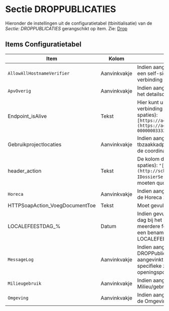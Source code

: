 # Sectie DROPPUBLICATIES

Hieronder de instellingen uit de configuratietabel (tbinitialisatie) van de _Sectie: DROPPUBLICATIES_ gerangschikt op item. Zie: [Drop](/docs/instellen_inrichten/drop.md)

## Items Configuratietabel

| Item                           | Kolom        | Omschrijving                                                                                                                                                                                                                                                                           |
| ------------------------------ | ------------ | -------------------------------------------------------------------------------------------------------------------------------------------------------------------------------------------------------------------------------------------------------------------------------------- |
| `AllowAllHostnameVerifier`     | Aanvinkvakje | Indien aangevinkt is zal de Openwave Cloud instemmen met een self-signed of verlopen (server)certificaat bij een verbinding onder https                                                                                                                                                |
| `ApvOverig`                    | Aanvinkvakje | Indien aangevinkt dan is het blok DROP in het detailscherm in het detailscherm van de APV-Overige zaak zichtbaar                                                                                                                                                                       |
| Endpoint_isAlive               | Tekst        | Hier kunt u de URL opgeven van het endpoint waarvan u de verbinding met KOOP wil testen bijv. (alles aan elkaar zonder spaties): `[https://acceptatie.overheidsservicebus.com/opentunnel/](https://acceptatie.overheidsservicebus.com/opentunnel/.md) 00000003332595610000/drop/3epas` |
| Gebruikprojectlocaties         | Aanvinkvakje | Indien aangevinkt dan wordt de hoofdprojectlocatie (uit tbzaakkadperc) met voorrang meegewogen bij het bepalen van de coordinaten                                                                                                                                                      |
| header_action                  | Tekst        | De kolom dient gevuld te worden met (alles aan elkaar zonder spaties): `"[http://schemas.koopwrp.nl/2020/01/drp/api/](http://schemas.koopwrp.nl/2020/01/drp/api/.md) IDossierService/VoegDossierToeEnPubliceer"`, Let op! er moeten quotes om de URL staan                             |
| `Horeca`                       | Aanvinkvakje | Indien aangevinkt dan is het blok DROP in het detailscherm van de Horeca zichtbaar                                                                                                                                                                                                     |
| HTTPSoapAction_VoegDocumentToe | Tekst        | Moet gevuld zijn met _VoegDossierToeEnPubliceer_                                                                                                                                                                                                                                       |
| LOCALEFEESTDAG\_%              | Datum        | Indien gevuld dan zal OpenWave rekening houden met deze dag bij het bepalen van het publicatiemoment. Het is mogelijk meerdere feestdagen op te nemen door % te vervangen met een benaming van de feestdag (bv. LOCALEFEESTDAG_Dierendag)                                              |
| `MessageLog`                   | Aanvinkvakje | Indien aangevinkt dan wordt het berichtenverkeer omtrent de DROPPublicaties gelogd in de Messagelog. Indien niet aangevinkt en de DROP wordt aangeroepen vanuit één specifieke zaak (detailpagina van één item van de lijst DROP op openingsportaal) wordt toch gelogd                 |
| `Milieugebruik`                | Aanvinkvakje | Indien aangevinkt dan is het blok DROP in het detailscherm van Milieu/gebruik zichtbaar                                                                                                                                                                                                |
| `Omgeving`                     | Aanvinkvakje | Indien aangevinkt dan is het blok DROP in het detailscherm van de Omgevingszaak zichtbaar                                                                                                                                                                                              |
